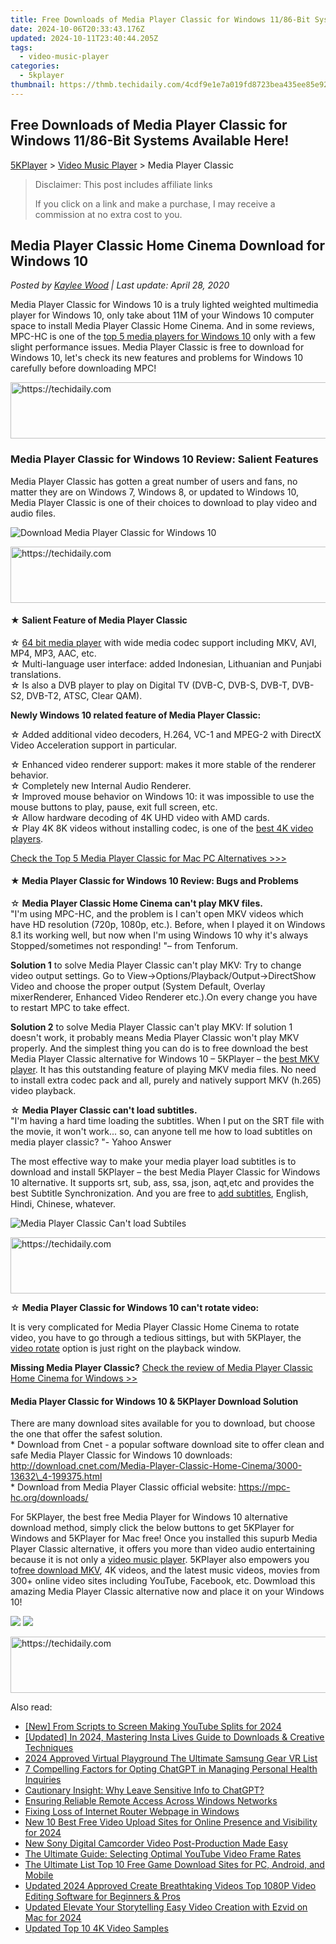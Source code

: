 ```yaml
---
title: Free Downloads of Media Player Classic for Windows 11/86-Bit Systems Available Here!
date: 2024-10-06T20:33:43.176Z
updated: 2024-10-11T23:40:44.205Z
tags:
  - video-music-player
categories:
  - 5kplayer
thumbnail: https://thmb.techidaily.com/4cdf9e1e7a019fd8723bea435ee85e9220196351b1b22d3eef75a6f40f6097c7.jpg
---
```


## Free Downloads of Media Player Classic for Windows 11/86-Bit Systems Available Here!

[5KPlayer](https://tools.techidaily.com/5kplayer/products/) \> [Video Music Player](https://tools.techidaily.com/5kplayer/video-music-player/) \> Media Player Classic 

>  Disclaimer: This post includes affiliate links
>
>  If you click on a link and make a purchase, I may receive a commission at no extra cost to you.
>

## Media Player Classic Home Cinema Download for Windows 10

 _Posted by [Kaylee Wood](https://www.quora.com/profile/Amanda-Hu-21) | Last update: April 28, 2020_

Media Player Classic for Windows 10 is a truly lighted weighted multimedia player for Windows 10, only take about 11M of your Windows 10 computer space to install Media Player Classic Home Cinema. And in some reviews, MPC-HC is one of the [top 5 media players for Windows 10](https://tools.techidaily.com/5kplayer/video-music-player/) only with a few slight performance issues. Media Player Classic is free to download for Windows 10, let's check its new features and problems for Windows 10 carefully before downloading MPC! 

<!-- affiliate ads begin -->
<a href="https://appsumo.8odi.net/c/5597632/2087484/7443" target="_top" id="2087484">
  <img src="//a.impactradius-go.com/display-ad/7443-2087484" border="0" alt="https://techidaily.com" width="728" height="90"/>
</a>
<img height="0" width="0" src="https://appsumo.8odi.net/i/5597632/2087484/7443" style="position:absolute;visibility:hidden;" border="0" />
<!-- affiliate ads end -->

### Media Player Classic for Windows 10 Review: Salient Features

Media Player Classic has gotten a great number of users and fans, no matter they are on Windows 7, Windows 8, or updated to Windows 10, Media Player Classic is one of their choices to download to play video and audio files. 

![Download Media Player Classic for Windows 10](https://www.5kplayer.com/video-music-player/img/media-player-classic-download.jpg)

<!-- affiliate ads begin -->
<a href="https://appsumo.8odi.net/c/5597632/2112008/7443" target="_top" id="2112008">
  <img src="//a.impactradius-go.com/display-ad/7443-2112008" border="0" alt="https://techidaily.com" width="728" height="90"/>
</a>
<img height="0" width="0" src="https://appsumo.8odi.net/i/5597632/2112008/7443" style="position:absolute;visibility:hidden;" border="0" />
<!-- affiliate ads end -->

#### **★ Salient Feature of Media Player Classic**

☆ [64 bit media player](https://tools.techidaily.com/5kplayer/video-music-player/) with wide media codec support including MKV, AVI, MP4, MP3, AAC, etc.  
 ☆ Multi-language user interface: added Indonesian, Lithuanian and Punjabi translations.   
 ☆ Is also a DVB player to play on Digital TV (DVB-C, DVB-S, DVB-T, DVB-S2, DVB-T2, ATSC, Clear QAM). 

**Newly Windows 10 related feature of Media Player Classic:** 

☆ Added additional video decoders, H.264, VC-1 and MPEG-2 with DirectX Video Acceleration support in particular.

 ☆ Enhanced video renderer support: makes it more stable of the renderer behavior.   
 ☆ Completely new Internal Audio Renderer.   
 ☆ Improved mouse behavior on Windows 10: it was impossible to use the mouse buttons to play, pause, exit full screen, etc.  
 ☆ Allow hardware decoding of 4K UHD video with AMD cards.  
 ☆ Play 4K 8K videos without installing codec, is one of the [best 4K video players](https://tools.techidaily.com/5kplayer/video-music-player/).

[Check the Top 5 Media Player Classic for Mac PC Alternatives >>>](https://tools.techidaily.com/5kplayer/video-music-player/)

#### **★ Media Player Classic for Windows 10 Review: Bugs and Problems**

☆ **Media Player Classic Home Cinema can't play MKV files.**   
 "I'm using MPC-HC, and the problem is I can't open MKV videos which have HD resolution (720p, 1080p, etc.). Before, when I played it on Windows 8.1 its working well, but now when I'm using Windows 10 why it's always Stopped/sometimes not responding! "– from Tenforum.

**Solution 1** to solve Media Player Classic can't play MKV: Try to change video output settings. Go to View->Options/Playback/Output->DirectShow Video and choose the proper output (System Default, Overlay mixerRenderer, Enhanced Video Renderer etc.).On every change you have to restart MPC to take effect.

**Solution 2** to solve Media Player Classic can't play MKV: If solution 1 doesn't work, it probably means Media Player Classic won't play MKV properly. And the simplest thing you can do is to free download the best Media Player Classic alternative for Windows 10 – 5KPlayer – the [best MKV player](https://tools.techidaily.com/5kplayer/video-music-player/). It has this outstanding feature of playing MKV media files. No need to install extra codec pack and all, purely and natively support MKV (h.265) video playback. 

☆   **Media Player Classic can't load subtitles.**   
"I'm having a hard time loading the subtitles. When I put on the SRT file with the movie, it won't work... so, can anyone tell me how to load subtitles on media player classic? "- Yahoo Answer

The most effective way to make your media player load subtitles is to download and install 5KPlayer – the best Media Player Classic for Windows 10 alternative. It supports srt, sub, ass, ssa, json, aqt,etc and provides the best Subtitle Synchronization. And you are free to [add subtitles](https://tools.techidaily.com/5kplayer/video-music-player/), English, Hindi, Chinese, whatever. 

![Media Player Classic Can't load Subtiles](https://www.5kplayer.com/video-music-player/img/how-to-add-subtitles-1208.jpg) 

<!-- affiliate ads begin -->
<a href="https://appsumo.8odi.net/c/5597632/2111964/7443" target="_top" id="2111964">
  <img src="//a.impactradius-go.com/display-ad/7443-2111964" border="0" alt="https://techidaily.com" width="728" height="90"/>
</a>
<img height="0" width="0" src="https://appsumo.8odi.net/i/5597632/2111964/7443" style="position:absolute;visibility:hidden;" border="0" />
<!-- affiliate ads end -->

☆ **Media Player Classic for Windows 10 can't rotate video:** 

It is very complicated for Media Player Classic Home Cinema to rotate video, you have to go through a tedious sittings, but with 5KPlayer, the [video rotate](https://tools.techidaily.com/5kplayer/video-music-player/) option is just right on the playback window. 

**Missing Media Player Classic?** [Check the review of Media Player Classic Home Cinema for Windows >>](https://tools.techidaily.com/5kplayer/video-music-player/)

####   **Media Player Classic for Windows 10 & 5KPlayer Download Solution**

There are many download sites available for you to download, but choose the one that offer the safest solution.  
 \* Download from Cnet - a popular software download site to offer clean and safe Media Player Classic for Windows 10 downloads: http://download.cnet.com/Media-Player-Classic-Home-Cinema/3000-13632\_4-199375.html  
 \* Download from Media Player Classic official website: https://mpc-hc.org/downloads/

For 5KPlayer, the best free Media Player for Windows 10 alternative download method, simply click the below buttons to get 5KPlayer for Windows and 5KPlayer for Mac free! Once you installed this supurb Media Player Classic alternative, it offers you more than video audio entertaining because it is not only a [video music player](https://tools.techidaily.com/5kplayer/video-music-player/). 5KPlayer also empowers you to[free download MKV](https://tools.techidaily.com/5kplayer/youtube-download/), 4K videos, and the latest music videos, movies from 300+ online video sites including YouTube, Facebook, etc. Dowmload this amazing Media Player Classic alternative now and place it on your Windows 10!

[![](https://www.5kplayer.com/video-music-player/../button/freedownwhitewin.png)](https://tools.techidaily.com/5kplayer/products/) [![](https://www.5kplayer.com/video-music-player/../button/freedownbackmac.png)](https://tools.techidaily.com/5kplayer/products/)

<!-- affiliate ads begin -->
<a href="https://appsumo.8odi.net/c/5597632/2105863/7443" target="_top" id="2105863">
  <img src="//a.impactradius-go.com/display-ad/7443-2105863" border="0" alt="https://techidaily.com" width="728" height="90"/>
</a>
<img height="0" width="0" src="https://appsumo.8odi.net/i/5597632/2105863/7443" style="position:absolute;visibility:hidden;" border="0" />
<!-- affiliate ads end -->

<ins class="adsbygoogle"
     style="display:block"
     data-ad-format="autorelaxed"
     data-ad-client="ca-pub-7571918770474297"
     data-ad-slot="1223367746"></ins>

<ins class="adsbygoogle"
     style="display:block"
     data-ad-client="ca-pub-7571918770474297"
     data-ad-slot="8358498916"
     data-ad-format="auto"
     data-full-width-responsive="true"></ins>

<span class="atpl-alsoreadstyle">Also read:</span>
<div><ul>
<li><a href="https://eaxpv-info.techidaily.com/new-from-scripts-to-screen-making-youtube-splits-for-2024/"><u>[New] From Scripts to Screen Making YouTube Splits for 2024</u></a></li>
<li><a href="https://instagram-videos.techidaily.com/updated-in-2024-mastering-insta-lives-guide-to-downloads-and-creative-techniques/"><u>[Updated] In 2024, Mastering Insta Lives Guide to Downloads & Creative Techniques</u></a></li>
<li><a href="https://fox-direct.techidaily.com/2024-approved-virtual-playground-the-ultimate-samsung-gear-vr-list/"><u>2024 Approved Virtual Playground The Ultimate Samsung Gear VR List</u></a></li>
<li><a href="https://tech-hub.techidaily.com/7-compelling-factors-for-opting-chatgpt-in-managing-personal-health-inquiries/"><u>7 Compelling Factors for Opting ChatGPT in Managing Personal Health Inquiries</u></a></li>
<li><a href="https://tech-savvy.techidaily.com/cautionary-insight-why-leave-sensitive-info-to-chatgpt/"><u>Cautionary Insight: Why Leave Sensitive Info to ChatGPT?</u></a></li>
<li><a href="https://windows11.techidaily.com/ensuring-reliable-remote-access-across-windows-networks/"><u>Ensuring Reliable Remote Access Across Windows Networks</u></a></li>
<li><a href="https://windows11.techidaily.com/fixing-loss-of-internet-router-webpage-in-windows/"><u>Fixing Loss of Internet Router Webpage in Windows</u></a></li>
<li><a href="https://video-ai-editor.techidaily.com/new-10-best-free-video-upload-sites-for-online-presence-and-visibility-for-2024/"><u>New 10 Best Free Video Upload Sites for Online Presence and Visibility for 2024</u></a></li>
<li><a href="https://video-ai-editor.techidaily.com/new-sony-digital-camcorder-video-post-production-made-easy/"><u>New Sony Digital Camcorder Video Post-Production Made Easy</u></a></li>
<li><a href="https://win-answers.techidaily.com/the-ultimate-guide-selecting-optimal-youtube-video-frame-rates/"><u>The Ultimate Guide: Selecting Optimal YouTube Video Frame Rates</u></a></li>
<li><a href="https://video-ai-editor.techidaily.com/the-ultimate-list-top-10-free-game-download-sites-for-pc-android-and-mobile/"><u>The Ultimate List Top 10 Free Game Download Sites for PC, Android, and Mobile</u></a></li>
<li><a href="https://video-ai-editor.techidaily.com/updated-2024-approved-create-breathtaking-videos-top-1080p-video-editing-software-for-beginners-and-pros/"><u>Updated 2024 Approved Create Breathtaking Videos Top 1080P Video Editing Software for Beginners & Pros</u></a></li>
<li><a href="https://video-ai-editor.techidaily.com/updated-elevate-your-storytelling-easy-video-creation-with-ezvid-on-mac-for-2024/"><u>Updated Elevate Your Storytelling Easy Video Creation with Ezvid on Mac for 2024</u></a></li>
<li><a href="https://video-ai-editor.techidaily.com/updated-top-10-4k-video-samples/"><u>Updated Top 10 4K Video Samples</u></a></li>
</ul></div>

